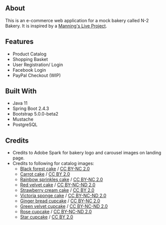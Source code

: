 
## About
This is an e-commerce web application for a mock bakery called N-2 Bakery. It is inspired by a [Manning's Live Project](https://www.manning.com/liveproject/building-an-e-commerce-web-application-with-spring-boot).

## Features
* Product Catalog
* Shopping Basket
* User Registration/ Login
* Facebook Login 
* PayPal Checkout (WIP)

## Built With
* Java 11
* Spring Boot 2.4.3
* Bootstrap 5.0.0-beta2
* Mustache
* PostgreSQL

## Credits
* Credits to Adobe Spark for bakery logo and carousel images on landing page.
* Credits to following for catalog images:
    * [Black forest cake](https://www.flickr.com/photos/junkii/4635697085/) / [CC BY-NC 2.0](https://creativecommons.org/licenses/by-nc/2.0/)
    * [Carrot cake](https://www.flickr.com/photos/wihel/8605516671/) / [CC BY 2.0](https://creativecommons.org/licenses/by/2.0/)
    * [Rainbow sprinkles cake](https://www.flickr.com/photos/karen_d/3398807972/) / [CC BY-NC 2.0](https://creativecommons.org/licenses/by-nc/2.0/)
    * [Red velvet cake](https://www.flickr.com/photos/lonbinder/6219978891/) / [CC BY-NC-ND 2.0](https://creativecommons.org/licenses/by-nc-nd/2.0/)
    * [Strawberry cream cake](https://foto.wuestenigel.com/cream-cake-with-strawberries-dt-sahnekuchen/) / [CC BY 2.0](https://creativecommons.org/licenses/by/2.0/)
    * [Victoria sponge cake](https://www.flickr.com/photos/sammybingo/7616847926/) / [CC BY-NC-ND 2.0](https://creativecommons.org/licenses/by-nc-nd/2.0/)
    * [Ginger bread cupcake](https://www.flickr.com/photos/weirthrualens/4582336066/) / [CC BY-NC 2.0](https://creativecommons.org/licenses/by-nc/2.0/)
    * [Green velvet cupcake](https://www.flickr.com/photos/37559683@N07/3456536271/) / [CC BY-NC-ND 2.0](https://creativecommons.org/licenses/by-nc-nd/2.0/)
    * [Rose cupcake](https://www.flickr.com/photos/13041737@N08/1472654491/) / [CC BY-NC-ND 2.0](https://creativecommons.org/licenses/by-nc-nd/2.0/)
    * [Star cupcake](https://www.flickr.com/photos/seelensturm/5218819110/) / [CC BY 2.0](https://creativecommons.org/licenses/by/2.0/)
